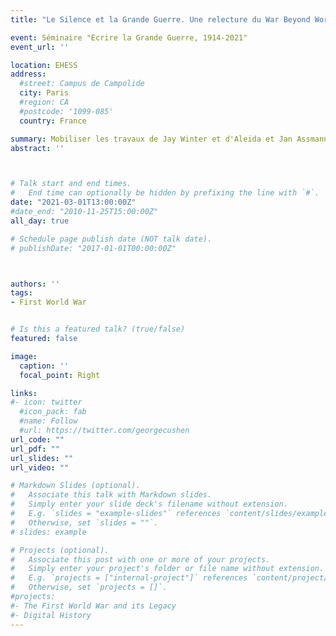 ```yaml
---
title: "Le Silence et la Grande Guerre. Une relecture du War Beyond Words de Jay Winter"

event: Séminaire "Ecrire la Grande Guerre, 1914-2021" 
event_url: ''

location: EHESS
address:
  #street: Campus de Campolide
  city: Paris
  #region: CA
  #postcode: '1099-085'
  country: France

summary: Mobiliser les travaux de Jay Winter et d'Aleida et Jan Assmann autour du silence.
abstract: ''



# Talk start and end times.
#   End time can optionally be hidden by prefixing the line with `#`.
date: "2021-03-01T13:00:00Z"
#date_end: "2010-11-25T15:00:00Z"
all_day: true

# Schedule page publish date (NOT talk date).
# publishDate: "2017-01-01T00:00:00Z"



authors: ''
tags: 
- First World War


# Is this a featured talk? (true/false)
featured: false

image:
  caption: ''
  focal_point: Right

links:
#- icon: twitter
  #icon_pack: fab
  #name: Follow
  #url: https://twitter.com/georgecushen
url_code: ""
url_pdf: ""
url_slides: ""
url_video: ""

# Markdown Slides (optional).
#   Associate this talk with Markdown slides.
#   Simply enter your slide deck's filename without extension.
#   E.g. `slides = "example-slides"` references `content/slides/example-slides.md`.
#   Otherwise, set `slides = ""`.
# slides: example

# Projects (optional).
#   Associate this post with one or more of your projects.
#   Simply enter your project's folder or file name without extension.
#   E.g. `projects = ["internal-project"]` references `content/project/deep-learning/index.md`.
#   Otherwise, set `projects = []`.
#projects:
#- The First World War and its Legacy
#- Digital History
---
```

